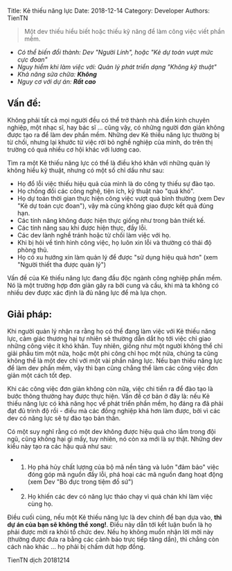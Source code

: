 Title: Kẻ thiếu năng lực
Date: 2018-12-14
Category: Developer
Authors: TienTN

> Một dev thiếu hiểu biết hoặc thiếu kỹ năng để làm công việc viết phần mềm.

* _Có thể biến đổi thành: Dev "Người Lính", hoặc "Kẻ dự toán vượt mức cực đoan"_
* _Nguy hiểm khi làm việc với: Quản lý phát triển dạng "Không kỹ thuật"_
* _Khả năng sửa chữa: **Không**_
* _Nguy cơ với dự án: **Rất cao**_

## Vấn đề:

Không phải tất cả mọi người đều có thể trở thành nhà điền kinh chuyên nghiệp, một nhạc sĩ, hay bác sĩ ... cũng vậy, có những người đơn giản không được tạo ra để làm dev phần mềm. Những dev Kẻ thiếu năng lực thường bị từ chối, nhưng lại khước từ việc rời bỏ nghề nghiệp của mình, do trên thị trường có quá nhiều cơ hội khác với lương cao.

Tìm ra một Kẻ thiếu năng lực có thể là điều khó khăn với những quản lý không hiểu kỹ thuật, nhưng có một số chỉ dấu như sau:

* Họ đổ lỗi việc thiếu hiệu quả của mình là do công ty thiếu sự đào tạo.
* Họ chống đối các công nghệ, tiện ích, kỹ thuật nào "quá khó".
* Họ dự toán thời gian thực hiện công việc vượt quá bình thường (xem Dev "Kẻ dự toán cực đoan"), vậy mà cũng không giao được kết quả đúng hạn.
* Các tính năng không được hiện thực giống như trong bản thiết kế.
* Các tính năng sau khi được hiện thực, đầy lỗi.
* Các dev lành nghề tránh hoặc từ chối làm việc với họ.
* Khi bị hỏi về tình hình công việc, họ luôn xin lỗi và thường có thái độ phòng thủ.
* Họ có xu hướng xin làm quản lý để được "sử dụng hiệu quả hơn" (xem "Người thiết tha được quản lý")

Vấn đề của Kẻ thiếu năng lực đang đầu độc ngành công nghiệp phần mềm. Nó là một trường hợp đơn giản gây ra bởi cung và cầu, khi mà ta không có nhiều dev được xác định là đủ năng lực để mà lựa chọn.

## Giải pháp:

Khi người quản lý nhận ra rằng họ có thể đang làm việc với Kẻ thiếu năng lực, cảm giác thương hại tự nhiên sẽ thường dẫn dắt họ tới việc chỉ giao những công việc ít khó khăn. Tuy nhiên, giống như một người không thể chỉ giải phẫu tim một nửa, hoặc một phi công chỉ học một nửa, chúng ta cũng không thể là một dev chỉ với một vài phần năng lực. Nếu bạn thiếu  năng lực để làm dev phần mềm, vậy thì bạn cũng chẳng thể làm các công việc đơn giản một cách tốt đẹp.

Khi các công việc đơn giản không còn nữa, việc chi tiền ra để đào tạo là bước thông thường hay được thực hiện. Vấn đề cơ bản ở đây là: nếu Kẻ thiếu năng lực có khả năng học về phát triển phần mềm, họ đáng ra đã phải đạt đủ trình độ rồi - điều mà các đồng nghiệp khá hơn làm được, bởi vì các dev có năng lực sẽ tự đào tạo bản thân.

Có một suy nghĩ rằng có một dev không được hiệu quả cho lắm trong đội ngũ, cũng không hại gì mấy, tuy nhiên, nó còn xa mới là sự thật. Những dev kiểu này tạo ra các hậu quả như sau:

* 1. Họ phá hủy chất lượng của bộ mã nền tảng và luôn "đảm bảo" việc đóng góp mã nguồn đầy lỗi, phá hoại các mã nguồn đang hoạt động (xem Dev "Bò đực trong tiệm đồ sứ")
* 2. Họ khiến các dev có năng lực tháo chạy vì quá chán khi làm việc cùng họ.

Điều cuối cùng, nếu một Kẻ thiếu năng lực là dev chính để bạn dựa vào, **thì dự án của bạn sẽ không thể xong!**. Điều này dẫn tới kết luận buồn là họ phải được mời ra khỏi tổ chức dev. Nếu họ không muốn nhận lời mời này (thường được đưa ra bằng các cảnh báo trực tiếp tăng dần), thì chẳng còn cách nào khác ... họ phải bị chấm dứt hợp đồng.

TienTN dịch 20181214
